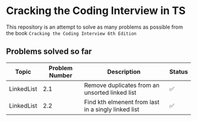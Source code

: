 # Cracking the Coding Interview in TS

This repository is an attempt to solve as many problems as possible from the book `Cracking the Coding Interview 6th Edition`

## Problems solved so far

| Topic      | Problem Number | Description                                         | Status |
| ---------- | -------------- | --------------------------------------------------- | ------ |
| LinkedList | 2.1            | Remove duplicates from an unsorted linked list      | ✅     |
| LinkedList | 2.2            | Find kth elmenent from last in a singly linked list | ✅     |
